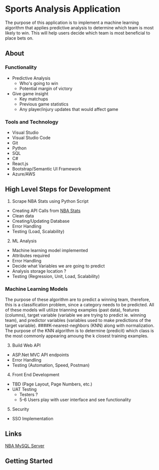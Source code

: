 # Sports Analysis Application  
The purpose of this application is to implement a machine learning algorithm that applies predictive analysis to determine which team is most likely to win. This will help users decide which team is most beneficial to place bets on.


## About 


### Functionality 
* Predictive Analysis
    * Who's going to win
    * Potential margin of victory
* Give game insight
    * Key matchups
    * Previous game statistics
    * Any player/injury updates that would affect game

### Tools and Technology
* Visual Studio 
* Visual Studio Code 
* Git 
* Python 
* SQL 
* C#
* React.js 
* Bootstrap/Semantic UI Framework 
* Azure/AWS
## High Level Steps for Development 
1. Scrape NBA Stats using Python Script
* Creating API Calls from [NBA Stats](Stats.NBA.com) 
* Clean data 
* Creating/Updating Database 
* Error Handling  
* Testing (Load, Scalability)

2. ML Analysis 
* Machine learning model implemented 
* Attributes required
* Error Handling 
* Decide what Variables we are going to predict 
* Analysis storage location ?
* Testing (Regression, Unit, Load, Scalability)

### Machine Learning Models
   The purpose of these algorithm are to predict a winning team, therefore, this is a classification problem, since a category needs to be predicted. All of these models will utilize trianning examples (past data), features (columns), target variable (variable we are trying to predict ie. winning team), and predictor variables (variables used to make predictions of the target variable).
####K-nearest-neghbors (KNN) along with normalization. 
   The purpose of the KNN algorithm is to determine (predicit) which class is the most commonly appearing amoung the k closest training examples.

3. Build Web API 
* ASP.Net MVC API endpoints 
* Error Handling 
* Testing (Automation, Speed, Postman)
4. Front End Development 
* TBD (Page Layout, Page Numbers, etc.)
* UAT Testing 
    * Testers ?
    * 5-6 Users play with user interface and see functionality     
5. Security 
* SSO Implementation 



## Links 

[NBA MySQL Server](https://medium.com/@jman4190/building-an-nba-mysql-database-with-python-c653fa15333c) 

## Getting Started 
